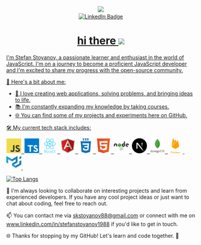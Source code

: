 <div id="header" align="center">
  <img src="https://media.giphy.com/media/bGgsc5mWoryfgKBx1u/giphy.gif" width="200"/>
</div>
<div id="badges" align="center">
  <a href="https://www.linkedin.com/in/stefanstoyanov1988/">
  <img src="https://img.shields.io/badge/LinkedIn-blue?style=for-the-badge&logo=linkedin&logoColor=white" alt="LinkedIn Badge"/>
</div>
<h1 align="center">
  hi there
  <img src="https://media.giphy.com/media/hvRJCLFzcasrR4ia7z/giphy.gif" width="30px"/>
</h1>
    
I'm Stefan Stoyanov, a passionate learner and enthusiast in the world of JavaScript. I'm on a journey to become a proficient JavaScript developer and I'm excited to share my progress with the open-source community.

🌟 Here's a bit about me:

- 🚀 I love creating web applications, solving problems, and bringing ideas to life.
- 📚 I'm constantly expanding my knowledge by taking courses.
- 🌐 You can find some of my projects and experiments here on GitHub.

🛠️ My current tech stack includes:

<div>
  <img src="https://github.com/devicons/devicon/blob/master/icons/javascript/javascript-original.svg" title="JavaScript" alt="JavaScript" width="40" height="40"/>&nbsp;
  <img src="https://github.com/devicons/devicon/blob/master/icons/typescript/typescript-original.svg" title="TypeScript" alt="TypeScript" width="40" height="40"/>&nbsp;
  <img src="https://github.com/devicons/devicon/blob/master/icons/react/react-original-wordmark.svg" title="React" alt="React" width="40" height="40"/>&nbsp;
  <img src="https://github.com/devicons/devicon/blob/master/icons/angularjs/angularjs-original.svg" title="Angular" alt="Angular" width="40" height="40"/>&nbsp;
  <img src="https://github.com/devicons/devicon/blob/master/icons/css3/css3-plain-wordmark.svg"  title="CSS3" alt="CSS" width="40" height="40"/>&nbsp;
  <img src="https://github.com/devicons/devicon/blob/master/icons/html5/html5-original.svg" title="HTML5" alt="HTML" width="40" height="40"/>&nbsp;
  <img src="https://github.com/devicons/devicon/blob/master/icons/nodejs/nodejs-original-wordmark.svg" title="NodeJS" alt="NodeJS" width="40" height="40"/>&nbsp;
  <img src="https://github.com/devicons/devicon/blob/master/icons/nextjs/nextjs-original.svg" title="NextJS" alt="NextJS" width="40" height="40"/>&nbsp;
  <img src="https://github.com/devicons/devicon/blob/master/icons/mongodb/mongodb-original-wordmark.svg" title="MongoDB" alt="MongoDB" width="40" height="40"/>&nbsp;
  <img src="https://github.com/devicons/devicon/blob/master/icons/firebase/firebase-plain-wordmark.svg" title="Firebase" alt="Firebase" width="40" height="40"/>&nbsp;
  <img src="https://github.com/devicons/devicon/blob/master/icons/materialui/materialui-original.svg" title="Material UI" alt="Material UI" width="40" height="40"/>&nbsp;
</div>

[![Top Langs](https://github-readme-stats.vercel.app/api/top-langs/?username=iamstefanstoyanov&layout=compact&theme=shadow_blue)](https://github.com/anuraghazra/github-readme-stats)

🔭 I'm always looking to collaborate on interesting projects and learn from experienced developers. If you have any cool project ideas or just want to chat about coding, feel free to reach out.

📫 You can contact me via skstoyanov88@gmail.com or connect with me on www.linkedin.com/in/stefanstoyanov1988 if you'd like to get in touch.

🌐 Thanks for stopping by my GitHub! Let's learn and code together. 🚀
